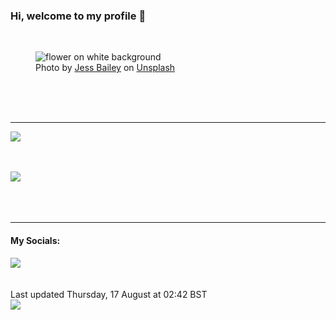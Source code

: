 <h3>Hi, welcome to my profile 👋</h3>

<br />
<figure>
  <img
    src="https://images.unsplash.com/photo-1520671486401-ba5f2ab2213c?crop=entropy&cs=tinysrgb&fit=max&fm=jpg&ixid=M3wyNzQ3MDB8MHwxfHJhbmRvbXx8fHx8fHx8fDE2OTIyMzM0NTV8&ixlib=rb-4.0.3&q=80&w=1080&auto=format"
    alt="flower on white background" 
  />
  <figcaption>Photo by <a
    href="https://unsplash.com/@jessbaileydesigns?utm_source=Profile%20readme&utm_medium=referral">Jess Bailey</a> on <a
    href="https://unsplash.com/?utm_source=Profile%20readme&utm_medium=referral">Unsplash</a></figcaption>
</figure>




  <br /><br /><br />

<hr />
<img
  src="https://github-readme-stats.vercel.app/api?username=shanelucy&show_icons=true&theme=calm"
/>
<br /><br /><br />

<img 
  src="https://github-readme-stats.vercel.app/api/top-langs/?username=shanelucy&theme=calm"
/>
<br /><br /><br /><br />
<hr />
<h4>My Socials:</h4>
<a href="https://uk.linkedin.com/in/shane-lucy-4735b616a">
  <img
    src="https://img.shields.io/badge/linkedin%20-%230077B5.svg?&style=for-the-badge&logo=linkedin&logoColor=white"
  />
</a>
<br /><br /><br />
Last updated Thursday, 17 August at 02:42 BST
<br />
<img
  src="https://github.com/ShaneLucy/ShaneLucy/workflows/README%20build/badge.svg"
/>
